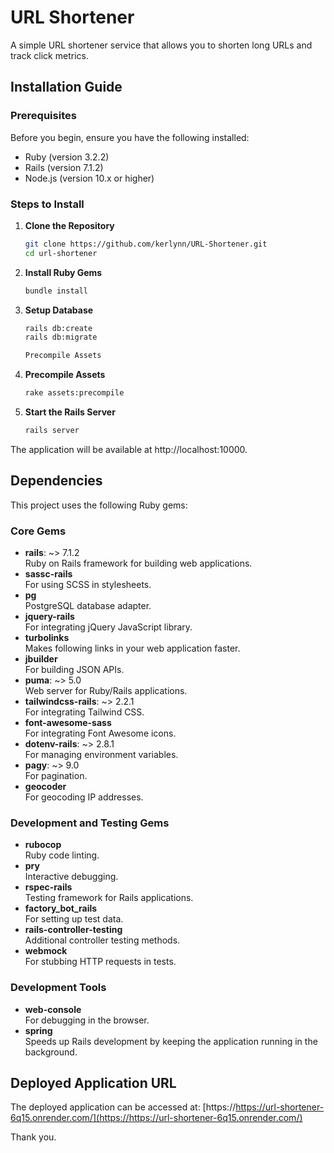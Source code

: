 # URL Shortener

A simple URL shortener service that allows you to shorten long URLs and track click metrics.

## Installation Guide

### Prerequisites

Before you begin, ensure you have the following installed:
- Ruby (version 3.2.2)
- Rails (version 7.1.2)
- Node.js (version 10.x or higher)

### Steps to Install

1. **Clone the Repository**
   ```bash
   git clone https://github.com/kerlynn/URL-Shortener.git
   cd url-shortener

2. **Install Ruby Gems**
   ```bash
   bundle install

3. **Setup Database**
   ```bash
   rails db:create
   rails db:migrate

   Precompile Assets

4. **Precompile Assets**
   ```bash
   rake assets:precompile

4. **Start the Rails Server**
   ```bash
   rails server


The application will be available at http://localhost:10000.


## Dependencies

This project uses the following Ruby gems:

### Core Gems

- **rails**: ~> 7.1.2  
  Ruby on Rails framework for building web applications.
- **sassc-rails**  
  For using SCSS in stylesheets.
- **pg**  
  PostgreSQL database adapter.
- **jquery-rails**  
  For integrating jQuery JavaScript library.
- **turbolinks**  
  Makes following links in your web application faster.
- **jbuilder**  
  For building JSON APIs.
- **puma**: ~> 5.0  
  Web server for Ruby/Rails applications.
- **tailwindcss-rails**: ~> 2.2.1  
  For integrating Tailwind CSS.
- **font-awesome-sass**  
  For integrating Font Awesome icons.
- **dotenv-rails**: ~> 2.8.1  
  For managing environment variables.
- **pagy**: ~> 9.0  
  For pagination.
- **geocoder**  
  For geocoding IP addresses.

### Development and Testing Gems

- **rubocop**  
  Ruby code linting.
- **pry**  
  Interactive debugging.
- **rspec-rails**  
  Testing framework for Rails applications.
- **factory_bot_rails**  
  For setting up test data.
- **rails-controller-testing**  
  Additional controller testing methods.
- **webmock**  
  For stubbing HTTP requests in tests.

### Development Tools

- **web-console**  
  For debugging in the browser.
- **spring**  
  Speeds up Rails development by keeping the application running in the background.

## Deployed Application URL

The deployed application can be accessed at: [https://https://url-shortener-6q15.onrender.com/](https://https://url-shortener-6q15.onrender.com/)

Thank you.
